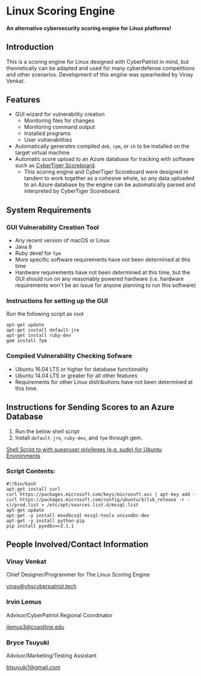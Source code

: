 # Linux Scoring Engine

#### An alternative cybersecurity scoring engine for Linux platforms!

## Introduction
 This is a scoring engine for Linux designed with CyberPatriot in mind, but theoretically can be adapted and used for many cyberdefense competitions and other scenarios. Development of this engine was spearheded by Vinay Venkat.

## Features
- GUI wizard for vulnerability creation
    - Monitoring files for changes
    - Monitoring command output
    - Installed programs
    - User vulnerabilities
- Automatically generates compiled `deb`, `rpm`, or `sh` to be installed on the target virtual machine
- Automatic score upload to an Azure database for tracking with software such as [CyberTiger Scoreboard](https://github.com/billwi/CyberTigerScoreboard).
    - This scoring engine and CyberTiger Scoreboard were designed in tandem to work together as a cohesive whole, so any data uploaded to an Azure database by the engine can be automatically parsed and interpreted by CyberTiger Scoreboard.


## System Requirements

### GUI Vulnerability Creation Tool
- Any recent version of macOS or Linux
- Java 8
- Ruby devel for `fpm`
- More specific software requirements have not been determined at this time
- Hardware requirements have not been determined at this time, but the GUI should run on any reasonably powered hardware (i.e. hardware requirements won't be an issue for anyone planning to run this software)

### Instructions for setting up the GUI
Run the following script as root
```shell
apt-get update
apt-get install default-jre
apt-get install ruby-dev
gem install fpm
```

### Compiled Vulnerability Checking Sofware
- Ubuntu 16.04 LTS or higher for database functionality
- Ubuntu 14.04 LTS or greater for all other features
- Requirements for other Linux distributions have not been determined at this time.

## Instructions for Sending Scores to an Azure Database

1. Run the below shell script
2. Install `default-jre`, `ruby-dev`, and `fpm` through gem.

[Shell Script to with superuser privileges (e.g. sudo) for Ubuntu Environments](https://gist.github.com/billwi/fc7bdbec214c9a964af69498c08e48ec)

### Script Contents:
```shell
#!/bin/bash
apt-get install curl
curl https://packages.microsoft.com/keys/microsoft.asc | apt-key add -
curl https://packages.microsoft.com/config/ubuntu/$(lsb_release -r -s)/prod.list > /etc/apt/sources.list.d/mssql.list
apt-get update
apt-get -y install msodbcsql mssql-tools unixodbc-dev
apt-get -y install python-pip
pip install pyodbc==3.1.1
```
## People Involved/Contact Information

### Vinay Venkat

Chief Designer/Programmer for The Linux Scoring Engine

<a href="mailto:vinay@vhscyberpatriot.tech?subject=Linux Scoring Engine&body=This email is regarding the Linux Scoring Engine, and I would like more information about it">vinay@vhscyberpatriot.tech</a>


### Irvin Lemus

Advisor/CyberPatriot Regional Coordinator

<a href="mailto:ilemus3@coastline.edu?subject=Linux Scoring Engine&body=This email is regarding the Linux Scoring Engine, and I would like more information about it">ilemus3@coastline.edu</a>


### Bryce Tsuyuki

Advisor/Marketing/Testing Assistant

<a href="mailto:btsuyuki1@gmail.com?subject=Linux Scoring Engine&body=This email is regarding the Linux Scoring Engine, and I would like more information about it">btsuyuki1@gmail.com</a>

